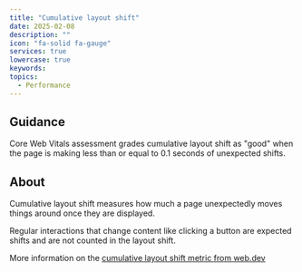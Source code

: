 ```yaml
---
title: "Cumulative layout shift"
date: 2025-02-08
description: ""
icon: "fa-solid fa-gauge"
services: true
lowercase: true
keywords: 
topics:
  - Performance
---
```


## Guidance

Core Web Vitals assessment grades cumulative layout shift as "good" when the page is making less than or equal to 0.1 seconds of unexpected shifts.

## About

Cumulative layout shift measures how much a page unexpectedly moves things around once they are displayed.

Regular interactions that change content like clicking a button are expected shifts and are not counted in the layout shift.

More information on the <a href="https://web.dev/articles/cls">cumulative layout shift metric from web.dev</a>
